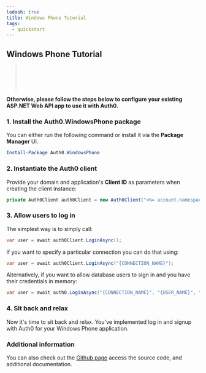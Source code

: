 ```yaml
---
lodash: true
title: Windows Phone Tutorial
tags:
  - quickstart
---
```


## Windows Phone Tutorial

<div class="package" style="text-align: center;">
  <blockquote>
    <a href="http://localhost:3000/Auth0.WindowsPhone/master/create-package?path=examples/WindowsPhoneSilverlight&amp;type=none@@account.clientParam@@" class="btn btn-lg btn-success btn-package" style="text-transform: uppercase; color: white">
      <span style="display: block">Download a Seed project</span>
      <% if (account.userName) { %>
        <span class="smaller" style="display:block; font-size: 11px">with your Auth0 API Keys already set and configured</span>
      <% } %>
    </a>
  </blockquote>
</div>

**Otherwise, please follow the steps below to configure your existing ASP.NET Web API app to use it with Auth0.**

### 1. Install the Auth0.WindowsPhone package

You can either run the following command or install it via the **Package Manager** UI.
```Powershell
Install-Package Auth0.WindowsPhone
```

### 2. Instantiate the Auth0 client
Provide your domain and application's **Client ID** as parameters when creating the client instance:
```cs
private Auth0Client auth0Client = new Auth0Client("<%= account.namespace %>", "<%= account.clientId %>");
```

### 3. Allow users to log in

The simplest way is to simply call:
```cs
var user = await auth0Client.LoginAsync();
```

If you want to specify a particular connection you can do that using:
```cs
var user = await auth0Client.LoginAsync("{CONNECTION_NAME}");
```

Alternatively, if you want to allow database users to sign in and you have their credentials in memory:
```cs
var user = await auth0.LoginAsync("{CONNECTION_NAME}", "{USER_NAME}", "{PASSWORD}");
```

### 4. Sit back and relax

Now it's time to sit back and relax. You've implemented log in and signup with Auth0 for your Windows Phone application.

### Additional information
You can also check out the [Github page](https://github.com/auth0/auth0.windowsphone) access the source code, and additional documentation.
